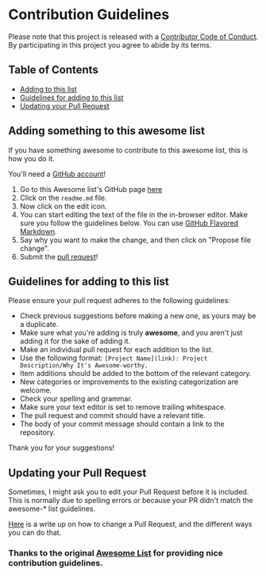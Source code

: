 # Contribution Guidelines

Please note that this project is released with a [Contributor Code of Conduct](code-of-conduct.md). By participating in this project you agree to abide by its terms.

## Table of Contents

- [Adding to this list](#adding-something-to-this-awesome-list)
- [Guidelines for adding to this list](#guidelines-for-adding-to-this-list)
- [Updating your Pull Request](#updating-your-pull-request)

## Adding something to this awesome list

If you have something awesome to contribute to this awesome list, this is how you do it.

You'll need a [GitHub account](https://github.com/join)!

1. Go to this Awesome list's GitHub page [here](https://github.com/isabellareiff/awesome-static-hosting)
2. Click on the `readme.md` file.
3. Now click on the edit icon.
4. You can start editing the text of the file in the in-browser editor. Make sure you follow the guidelines below. You can use [GitHub Flavored Markdown](https://help.github.com/articles/github-flavored-markdown/).
5. Say why you want to make the change, and then click on "Propose file change".
6. Submit the [pull request](https://help.github.com/articles/using-pull-requests/)!

## Guidelines for adding to this list

Please ensure your pull request adheres to the following guidelines:

- Check previous suggestions before making a new one, as yours may be a duplicate.
- Make sure what you're adding is truly **awesome**, and you aren't just adding it for the sake of adding it. 
- Make an individual pull request for each addition to the list.
- Use the following format: `[Project Name](link): Project Description/Why It's Awesome-worthy.`
- Item additions should be added to the bottom of the relevant category.
- New categories or improvements to the existing categorization are welcome.
- Check your spelling and grammar.
- Make sure your text editor is set to remove trailing whitespace.
- The pull request and commit should have a relevant title.
- The body of your commit message should contain a link to the repository.

Thank you for your suggestions!

## Updating your Pull Request

Sometimes, I might ask you to edit your Pull Request before it is included. This is normally due to spelling errors or because your PR didn't match the awesome-* list guidelines.

[Here](https://github.com/RichardLitt/knowledge/blob/master/github/amending-a-commit-guide.md) is a write up on how to change a Pull Request, and the different ways you can do that.

### Thanks to the original [Awesome List](https://github.com/agarrharr/) for providing nice contribution guidelines.
